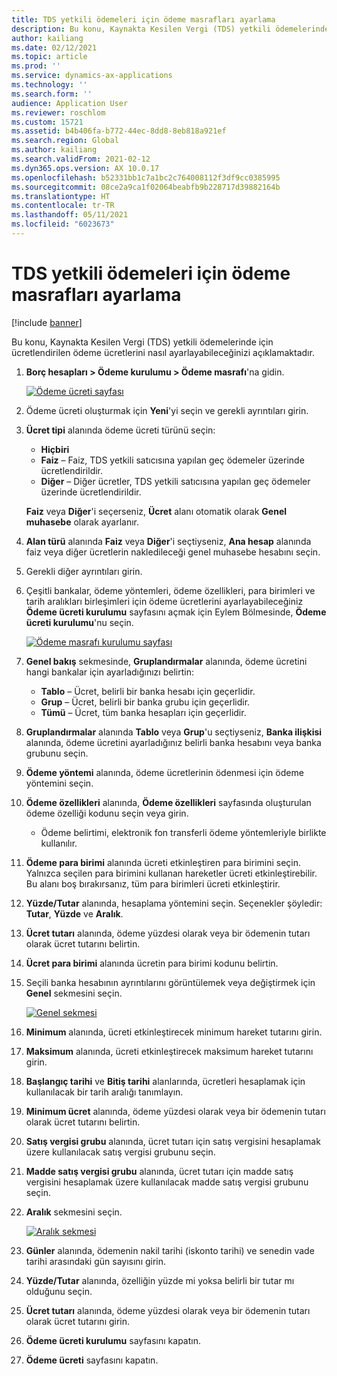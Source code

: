 ```yaml
---
title: TDS yetkili ödemeleri için ödeme masrafları ayarlama
description: Bu konu, Kaynakta Kesilen Vergi (TDS) yetkili ödemelerinde için ücretlendirilen ödeme ücretlerini nasıl ayarlayabileceğinizi açıklamaktadır.
author: kailiang
ms.date: 02/12/2021
ms.topic: article
ms.prod: ''
ms.service: dynamics-ax-applications
ms.technology: ''
ms.search.form: ''
audience: Application User
ms.reviewer: roschlom
ms.custom: 15721
ms.assetid: b4b406fa-b772-44ec-8dd8-8eb818a921ef
ms.search.region: Global
ms.author: kailiang
ms.search.validFrom: 2021-02-12
ms.dyn365.ops.version: AX 10.0.17
ms.openlocfilehash: b52331bb1c7a1bc2c764008112f3df9cc0385995
ms.sourcegitcommit: 08ce2a9ca1f02064beabfb9b228717d39882164b
ms.translationtype: HT
ms.contentlocale: tr-TR
ms.lasthandoff: 05/11/2021
ms.locfileid: "6023673"
---
```

# <a name="set-up-payment-fees-for-tds-authority-payments"></a>TDS yetkili ödemeleri için ödeme masrafları ayarlama

[!include [banner](../includes/banner.md)]

Bu konu, Kaynakta Kesilen Vergi (TDS) yetkili ödemelerinde için ücretlendirilen ödeme ücretlerini nasıl ayarlayabileceğinizi açıklamaktadır.

1. **Borç hesapları \> Ödeme kurulumu \> Ödeme masrafı**'na gidin.

    [![Ödeme ücreti sayfası](./media/apac-ind-TDS-28.png)](./media/apac-ind-TDS-28.png)

2. Ödeme ücreti oluşturmak için **Yeni**'yi seçin ve gerekli ayrıntıları girin.
3. **Ücret tipi** alanında ödeme ücreti türünü seçin:

    - **Hiçbiri**
    - **Faiz** – Faiz, TDS yetkili satıcısına yapılan geç ödemeler üzerinde ücretlendirildir.
    - **Diğer** – Diğer ücretler, TDS yetkili satıcısına yapılan geç ödemeler üzerinde ücretlendirildir.

    **Faiz** veya **Diğer**'i seçerseniz, **Ücret** alanı otomatik olarak **Genel muhasebe** olarak ayarlanır.

4. **Alan türü** alanında **Faiz** veya **Diğer**'i seçtiyseniz, **Ana hesap** alanında faiz veya diğer ücretlerin nakledileceği genel muhasebe hesabını seçin.
5. Gerekli diğer ayrıntıları girin.
6. Çeşitli bankalar, ödeme yöntemleri, ödeme özellikleri, para birimleri ve tarih aralıkları birleşimleri için ödeme ücretlerini ayarlayabileceğiniz **Ödeme ücreti kurulumu** sayfasını açmak için Eylem Bölmesinde, **Ödeme ücreti kurulumu**'nu seçin.

    [![Ödeme masrafı kurulumu sayfası](./media/apac-ind-TDS-21.png)](./media/apac-ind-TDS-21.png)

7. **Genel bakış** sekmesinde, **Gruplandırmalar** alanında, ödeme ücretini hangi bankalar için ayarladığınızı belirtin:

    - **Tablo** – Ücret, belirli bir banka hesabı için geçerlidir.
    - **Grup** – Ücret, belirli bir banka grubu için geçerlidir.
    - **Tümü** – Ücret, tüm banka hesapları için geçerlidir.

8. **Gruplandırmalar** alanında **Tablo** veya **Grup**'u seçtiyseniz, **Banka ilişkisi** alanında, ödeme ücretini ayarladığınız belirli banka hesabını veya banka grubunu seçin.
9. **Ödeme yöntemi** alanında, ödeme ücretlerinin ödenmesi için ödeme yöntemini seçin.
10. **Ödeme özellikleri** alanında, **Ödeme özellikleri** sayfasında oluşturulan ödeme özelliği kodunu seçin veya girin.
    - Ödeme belirtimi, elektronik fon transferli ödeme yöntemleriyle birlikte kullanılır.
12. **Ödeme para birimi** alanında ücreti etkinleştiren para birimini seçin. Yalnızca seçilen para birimini kullanan hareketler ücreti etkinleştirebilir. Bu alanı boş bırakırsanız, tüm para birimleri ücreti etkinleştirir.
13. **Yüzde/Tutar** alanında, hesaplama yöntemini seçin. Seçenekler şöyledir: **Tutar**, **Yüzde** ve **Aralık**.
14. **Ücret tutarı** alanında, ödeme yüzdesi olarak veya bir ödemenin tutarı olarak ücret tutarını belirtin.
15. **Ücret para birimi** alanında ücretin para birimi kodunu belirtin.
16. Seçili banka hesabının ayrıntılarını görüntülemek veya değiştirmek için **Genel** sekmesini seçin.

    [![Genel sekmesi](./media/apac-ind-TDS-22.png)](./media/apac-ind-TDS-22.png)

16. **Minimum** alanında, ücreti etkinleştirecek minimum hareket tutarını girin.
17. **Maksimum** alanında, ücreti etkinleştirecek maksimum hareket tutarını girin.
18. **Başlangıç tarihi** ve **Bitiş tarihi** alanlarında, ücretleri hesaplamak için kullanılacak bir tarih aralığı tanımlayın.
19. **Minimum ücret** alanında, ödeme yüzdesi olarak veya bir ödemenin tutarı olarak ücret tutarını belirtin.
20. **Satış vergisi grubu** alanında, ücret tutarı için satış vergisini hesaplamak üzere kullanılacak satış vergisi grubunu seçin.
21. **Madde satış vergisi grubu** alanında, ücret tutarı için madde satış vergisini hesaplamak üzere kullanılacak madde satış vergisi grubunu seçin.
22. **Aralık** sekmesini seçin. 

    [![Aralık sekmesi](./media/apac-ind-TDS-23.png)](./media/apac-ind-TDS-23.png)

23. **Günler** alanında, ödemenin nakil tarihi (iskonto tarihi) ve senedin vade tarihi arasındaki gün sayısını girin.
24. **Yüzde/Tutar** alanında, özelliğin yüzde mi yoksa belirli bir tutar mı olduğunu seçin.
25. **Ücret tutarı** alanında, ödeme yüzdesi olarak veya bir ödemenin tutarı olarak ücret tutarını girin.
26. **Ödeme ücreti kurulumu** sayfasını kapatın.
27. **Ödeme ücreti** sayfasını kapatın.
